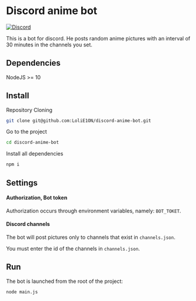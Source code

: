 # Discord anime bot

[![Discord](https://discordapp.com/api/guilds/509065700401348630/widget.png)](http://discord.gg/fTHssTP)

This is a bot for discord.
He posts random anime pictures with an interval of 30 minutes in the channels you set.

## Dependencies
NodeJS >= 10

## Install

Repository Cloning

```bash
git clone git@github.com:LoliE1ON/discord-anime-bot.git
```

Go to the project

```bash
cd discord-anime-bot
```

Install all dependencies

```bash
npm i
```

## Settings

#### Authorization, Bot token

Authorization occurs through environment variables, namely: `BOT_TOKET`.

#### Discord channels

The bot will post pictures only to channels that exist in `channels.json`.

You must enter the id of the channels in `channels.json`.

## Run
The bot is launched from the root of the project:
```bash
node main.js
```

